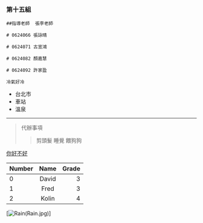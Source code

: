 ### 第十五組

```
##指導老師  張李老師

# 0624066 張詠晴

# 0624071 古宣鴻

# 0624082 顏嘉慧

# 0624092 許家盈

```

`冷氣好冷` 

+ 台北市
+ 車站
+ 溫泉

***
>代辦事項
>>剪頭髮
>>睡覺
>>餵狗狗

[你好不好](https://www.youtube.com/watch?v=wSBXfzgqHtE)

|Number|Name|Grade|
|:------|:-----:|------:|
|0|David|3|
|1|Fred|3|
|2|Kolin|4|

[![Rain(Rain.jpg)](https://www.youtube.com/watch?v=isjTF04qN9o)] 
